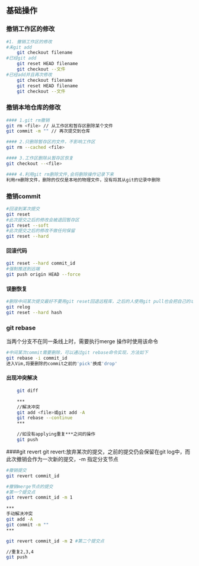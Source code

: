 ## 基础操作

### 撤销工作区的修改
```bash
#1. 撤销工作区的修改
#未git add
    git checkout filename
#已经git add
    git reset HEAD filename
    git checkout --文件
#已经add并且再次修改
    git checkout filename
    git reset HEAD filename
    git checkout --文件
```

### 撤销本地仓库的修改

```bash
#### 1.git rm撤销
git rm <file> // 从工作区和暂存区删除某个文件
git commit -m "" // 再次提交到仓库

#### 2.只删除暂存区的文件，不影响工作区
git rm --cached <file>

#### 3.工作区删除从暂存区恢复
git checkout --<file>

#### 4.利用git rm删除文件,会将删除操作记录下来
利用rm删除文件，删除的仅仅是本地的物理文件，没有将其从git的记录中删除

```
### 撤销commit
```bash
#回滚到某次提交
git reset
#此次提交之后的修改会被退回暂存区
git reset --soft
#此次提交之后的修改不做任何保留
git reset --hard
```
#### 回滚代码
```bash
git reset --hard commit_id
#强制推送到远端
git push origin HEAD --force
```
#### 误删恢复
```bash
#删除中间某次提交最好不要用git reset回退远程库，之后的人使用git pull也会把自己的本地仓库回退到之前的版本
git relog
git reset --hard hash
```

### git rebase
  当两个分支不在同一条线上时，需要执行merge 操作时使用该命令
```bash
#中间某次commit需要删除，可以通过git rebase命令实现，方法如下
git rebase -i commit_id
进入Vim,将要删除的commit之前的'pick'换成'drop'
```
#### 出现冲突解决
```bash
    git diff

    ***
    //解决冲突
    git add <file>或git add -A
    git rebase --continue
    ***

    //如没有applying重复***之间的操作
    git push
```

####git revert
git revert:放弃某次的提交，之前的提交仍会保留在git log中，而此次撤销会作为一次新的提交，-m 指定分支节点
```bash
#撤销提交
git revert commit_id
```
```bash
#撤销merge节点的提交
#第一个提交点
git revert commit_id -m 1

***
手动解决冲突
git add -A
git commit -m ""
***

git revert commit_id -m 2 #第二个提交点

//重复2,3,4
git push
```
